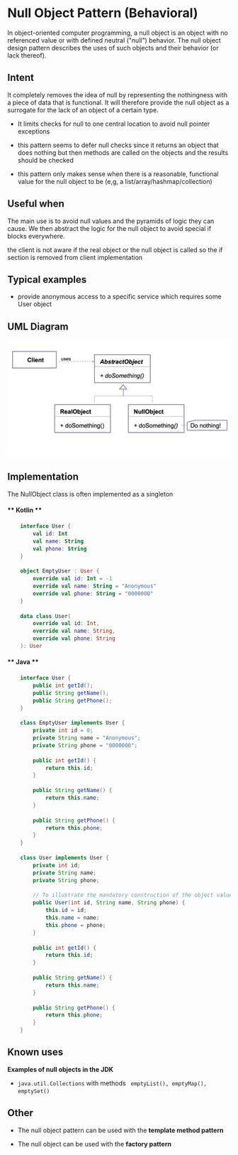 # Null Object Pattern (Behavioral)

In object-oriented computer programming, a null object is an object with no referenced value
or with defined neutral ("null") behavior.
The null object design pattern describes the uses of such objects and their behavior (or lack thereof).

## Intent

It completely removes the idea of null by representing the
nothingness with a piece of data that is functional. It will therefore
provide the null object as a surrogate for the lack of
an object of a certain type.

* It limits checks for null to one central location to avoid
null pointer exceptions

* this pattern seems to defer null checks since it returns an
  object that does nothing but then methods are called on the
  objects and the results should be checked

* this pattern only makes sense when there is a reasonable,
  functional value for the null object to be (e,g, a
  list/array/hashmap/collection)

## Useful when

The main use is to avoid null values and the pyramids of logic they can cause. We then abstract the logic
for the null object to avoid special if blocks everywhere.

the client is not aware if the real object or the null object is called so the
if section is removed from client implementation


## Typical examples

* provide anonymous access to a specific service which requires some User object

## UML Diagram

![Null Object Pattern UML](../assets/uml/null_object_pattern.png)

## Implementation

The NullObject class is often implemented as a singleton

<!-- tabs:start -->

#### ** Kotlin **

```kotlin
    interface User {
        val id: Int
        val name: String
        val phone: String
    }

    object EmptyUser : User {
        override val id: Int = -1
        override val name: String = "Anonymous"
        override val phone: String = "0000000"
    }

    data class User(
        override val id: Int,
        override val name: String,
        override val phone: String
    ): User
```

#### ** Java **

```java
    interface User {
        public int getId();
        public String getName();
        public String getPhone();
    }

    class EmptyUser implements User {
        private int id = 0;
        private String name = "Anonymous";
        private String phone = "0000000";

        public int getId() {
            return this.id;
        }

        public String getName() {
            return this.name;
        }

        public String getPhone() {
            return this.phone;
        }
    }

    class User implements User {
        private int id;
        private String name;
        private String phone;

        // To illustrate the mandatory construction of the object values
        public User(int id, String name, String phone) {
            this.id = id;
            this.name = name;
            this.phone = phone;
        }

        public int getId() {
            return this.id;
        }

        public String getName() {
            return this.name;
        }

        public String getPhone() {
            return this.phone;
        }
    }
```
<!-- tabs:end -->

## Known uses

**Examples of null objects in the JDK**
* ```java.util.Collections``` with methods ``` emptyList(), emptyMap(), emptySet()```

## Other

* The null object pattern can be used with the **template
method pattern**

* The null object can be used with the **factory pattern**

